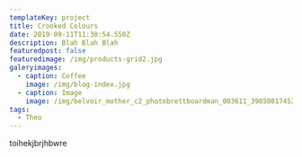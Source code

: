 ```yaml
---
templateKey: project
title: Crooked Colours
date: 2019-09-11T11:30:54.550Z
description: Blah Blah Blah
featuredpost: false
featuredimage: /img/products-grid2.jpg
galeryimages:
  - caption: Coffee
    image: /img/blog-index.jpg
  - caption: Image
    image: /img/belvoir_mother_c2_photobrettboardman_003611_39850817452_o.jpg
tags:
  - Theo
---
```

toihekjbrjhbwre
